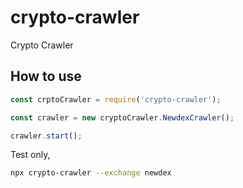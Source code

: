 # crypto-crawler

Crypto Crawler

## How to use

```javascript
const crptoCrawler = require('crypto-crawler');

const crawler = new cryptoCrawler.NewdexCrawler();

crawler.start();
```

Test only,

```bash
npx crypto-crawler --exchange newdex
```
